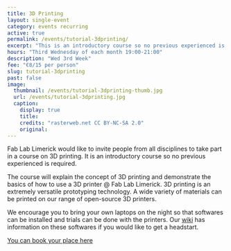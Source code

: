 ```yaml
---
title: 3D Printing
layout: single-event
category: events recurring
active: true
permalink: /events/tutorial-3dprinting/
excerpt: "This is an introductory course so no previous experienced is required. The 'ReprapPro Mendel' is an open-source 3D printer with the ability to print 3D objects in variety of plastics."
hours: "Third Wednesday of each month 19:00-21:00"
description: "Wed 3rd Week"
fee: "€8/15 per person"
slug: tutorial-3dprinting
past: false
image:
  thumbnail: /events/tutorial-3dprinting-thumb.jpg
  url: /events/tutorial-3dprinting.jpg
  caption:
    display: true
    title: 
    credits: "rasterweb.net CC BY-NC-SA 2.0"
    original: 
---
```


Fab Lab Limerick would like to invite people from all disciplines to take part in a course on 3D printing.  It is an introductory course so no previous experienced is required.

The course will explain the concept of 3D printing and demonstrate the basics of how to use a 3D printer @ Fab Lab Limerick. 3D printing is an extremely versatile prototyping technology. A wide variety of materials can be printed on our range of open-source 3D printers. 

We encourage you to bring your own laptops on the night so that softwares can be installed and trials can be done with the printers. Our [wiki](https://github.com/FabLabLimerick/fablablimerick.github.io/wiki) has information on these softwares if you would like to get a headstart.

[You can book your place here](http://fablablimerick.ticketleap.com/introduction-to-3d-printing)
